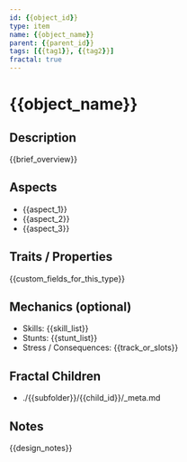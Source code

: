 ```yaml
---
id: {{object_id}}
type: item
name: {{object_name}}
parent: {{parent_id}}
tags: [{{tag1}}, {{tag2}}]
fractal: true
---
```


# {{object_name}}

## Description
{{brief_overview}}

## Aspects
- {{aspect_1}}
- {{aspect_2}}
- {{aspect_3}}

## Traits / Properties
{{custom_fields_for_this_type}}

## Mechanics (optional)
- Skills: {{skill_list}}
- Stunts: {{stunt_list}}
- Stress / Consequences: {{track_or_slots}}

## Fractal Children
- ./{{subfolder}}/{{child_id}}/_meta.md

## Notes
{{design_notes}}
